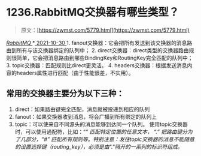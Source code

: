 <!--yml
category: 未分类
date: 0001-01-01 00:00:00
--->

# 1236.RabbitMQ交换器有哪些类型？

> 原文：[https://zwmst.com/5779.html](https://zwmst.com/5779.html)

   [ *RabbitMQ* ](https://zwmst.com/rabbitmq)*[ <time datetime="2021-10-31T06:08:41+08:00"> 2021-10-30 </time> ](https://zwmst.com/5779.html)  1.  fanout交换器：它会把所有发送到该交换器的消息路由到所有与该交换器绑定的队列中；
2.  direct交换器：direct类型的交换器路由规则很简单，它会把消息路由到哪些BindingKey和RoutingKey完全匹配的队列中；
3.  topic交换器：匹配规则⽐direct更灵活。
4.  headers交换器：根据发送消息内容的headers属性进⾏匹配（由于性能很差，不实⽤）。

## 常⽤的交换器主要分为以下三种：

1.  direct：如果路由键完全匹配，消息就被投递到相应的队列
2.  fanout：如果交换器收到消息，将会⼴播到所有绑定的队列上
3.  topic：可以使来⾃不同源头的消息能够到达同⼀个队列。 使⽤topic交换器时，可以使⽤通配符，⽐如：“*” 匹配特定位置的任意⽂本， “.” 把路由键分为了⼏部分，“#” 匹配所有规则等。特别注意：发往topic交换器的消息不能随意的设置选择键（routing_key），必须是由"."隔开的⼀系列的标识符组成。*